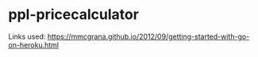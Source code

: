 # ppl-pricecalculator

Links used:
https://mmcgrana.github.io/2012/09/getting-started-with-go-on-heroku.html

